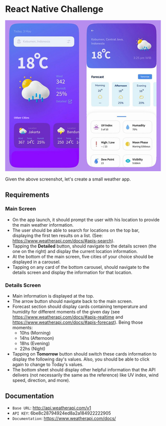# React Native Challenge

![Screenshot](reference.jpg)

Given the above screenshot, let's create a small weather app.

## Requirements

### Main Screen
- On the app launch, it should prompt the user with his location to provide the main weather information.
- The user should be able to search for locations on the top bar, displaying the first ten results on a list. (See: https://www.weatherapi.com/docs/#apis-search).
- Tapping the **Detailed** button, should navigate to the details screen (the one on the right) and display the current location information.
- At the bottom of the main screen, five cities of your choice should be displayed in a carousel.
- Tapping on any card of the bottom carousel, should navigate to the details screen and display the information for that location.


### Details Screen
- Main information is displayed at the top.
- The arrow button should navigate back to the main screen.
- Forecast section should display cards containing temperature and humidity for different moments of the given day (see https://www.weatherapi.com/docs/#apis-realtime and https://www.weatherapi.com/docs/#apis-forecast). Being those moments:
	- 10hs (Morning)
	- 14hs (Afternoon)
	- 18hs (Evening)
	- 22hs (Night)
- Tapping on **Tomorrow** button should switch these cards information to display the following day's values. Also, you should be able to click again to change to Today's values.
- The bottom sheet should display other helpful information that the API delivers (not necessarily the same as the reference) like UV index, wind speed, direction, and more).

## Documentation

- `Base URL`: http://api.weatherapi.com/v1
- `API KEY`: 6be8c28794924ed8a2a184922222905
- `Documentation`: https://www.weatherapi.com/docs/